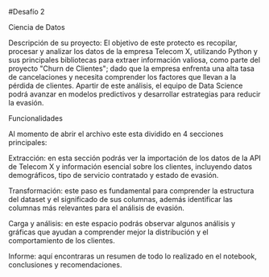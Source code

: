#Desafío 2 

Ciencia de Datos

Descripción de su proyecto:
El objetivo de este protecto es recopilar, procesar y analizar los datos de la empresa Telecom X, utilizando Python y sus principales bibliotecas para extraer información valiosa, como parte del proyecto "Churn de Clientes"; dado que la empresa enfrenta una alta tasa de cancelaciones y necesita comprender los factores que llevan a la pérdida de clientes. Apartir de este análisis, el equipo de Data Science podrá avanzar en modelos predictivos y desarrollar estrategias para reducir la evasión.

Funcionalidades

Al momento de abrir el archivo este esta dividido en 4 secciones principales:

Extracción: en esta sección podrás ver la importación de los datos de la API de Telecom X y información esencial sobre los clientes, incluyendo datos demográficos, tipo de servicio contratado y estado de evasión.

Transformación: este paso es fundamental para comprender la estructura del dataset y el significado de sus columnas, además identificar las columnas más relevantes para el análisis de evasión.

Carga y análisis: en este espacio podrás observar algunos análisis y gráficas que ayudan a comprender mejor la distribución y el comportamiento de los clientes.

Informe: aquí encontraras un resumen de todo lo realizado en el notebook, conclusiones y recomendaciones.
